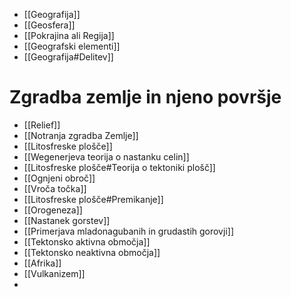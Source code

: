 - [[Geografija]]
- [[Geosfera]]
- [[Pokrajina ali Regija]]
- [[Geografski elementi]]
- [[Geografija#Delitev]]
# Zgradba zemlje in njeno površje
- [[Relief]]
- [[Notranja zgradba Zemlje]]
- [[Litosfreske plošče]]
- [[Wegenerjeva teorija o nastanku celin]]
- [[Litosfreske plošče#Teorija o tektoniki plošč]]
- [[Ognjeni obroč]]
- [[Vroča točka]]
- [[Litosfreske plošče#Premikanje]]
- [[Orogeneza]]
- [[Nastanek gorstev]]
- [[Primerjava mladonagubanih in grudastih gorovji]]
- [[Tektonsko aktivna območja]]
- [[Tektonsko neaktivna območja]]
- [[Afrika]]
- [[Vulkanizem]]
- 